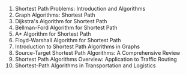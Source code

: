 

1. Shortest Path Problems: Introduction and Algorithms
2. Graph Algorithms: Shortest Path
3. Dijkstra's Algorithm for Shortest Path
4. Bellman-Ford Algorithm for Shortest Path
5. A* Algorithm for Shortest Path
6. Floyd-Warshall Algorithm for Shortest Path
7. Introduction to Shortest Path Algorithms in Graphs
8. Source-Target Shortest Path Algorithms: A Comprehensive Review
9. Shortest Path Algorithms Overview: Application to Traffic Routing
10. Shortest-Path Algorithms in Transportation and Logistics